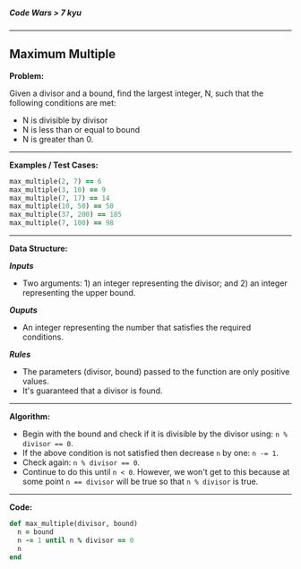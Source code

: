 ##### Code Wars > 7 kyu

---

## Maximum Multiple

**Problem:**  

Given a divisor and a bound, find the largest integer, N, such that the following conditions are met:

* N is divisible by divisor
* N is less than or equal to bound
* N is greater than 0.

---

**Examples / Test Cases:**  

```ruby
max_multiple(2, 7) == 6
max_multiple(3, 10) == 9
max_multiple(7, 17) == 14
max_multiple(10, 50) == 50
max_multiple(37, 200) == 185
max_multiple(7, 100) == 98
```

---

**Data Structure:**  

**_Inputs_**

* Two arguments: 1) an integer representing the divisor; and 2) an integer representing the upper bound.

**_Ouputs_**

* An integer representing the number that satisfies the required conditions.

**_Rules_**

* The parameters (divisor, bound) passed to the function are only positive values.
* It's guaranteed that a divisor is found.

---

**Algorithm:**  

* Begin with the bound and check if it is divisible by the divisor using: `n % divisor == 0`.
* If the above condition is not satisfied then decrease `n` by one: `n -= 1`. 
* Check again: `n % divisor == 0`.
* Continue to do this until `n < 0`. However, we won't get to this because at some point `n == divisor` will be true so that `n % divisor` is true.

---

**Code:**  

```ruby
def max_multiple(divisor, bound)
  n = bound
  n -= 1 until n % divisor == 0
  n
end
```



